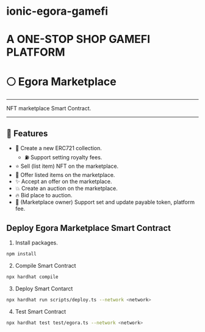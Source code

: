 # ionic-egora-gamefi
# A ONE-STOP SHOP GAMEFI PLATFORM
# :full_moon: Egora Marketplace 
---
NFT marketplace Smart Contract.

---

## :rocket: Features
* :hammer: Create a new ERC721 collection.
    - :fuelpump: Support setting royalty fees.
* :star: Sell (list item) NFT on the marketplace.
* :star2: Offer listed items on the marketplace.
* :sparkles: Accept an offer on the marketplace.
* :boom: Create an auction on the marketplace.
* :fire: Bid place to auction.
* :european_castle: (Marketplace owner) Support set and update payable token, platform fee.

## Deploy Egora Marketplace Smart Contract

1. Install packages.
```bash
npm install
```

2. Compile Smart Contract
```bash
npx hardhat compile
```

3. Deploy Smart Contarct
```bash
npx hardhat run scripts/deploy.ts --network <network>
```
4. Test Smart Contract
```bash
npx hardhat test test/egora.ts --network <network>
```
